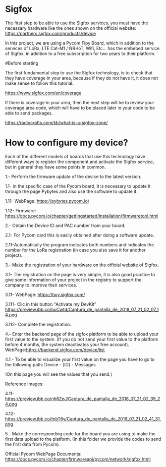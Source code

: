 # Sigfox

The first step to be able to use the Sigfox services, you must have the necessary hardware like the ones shown on the official website: https://partners.sigfox.com/products/device

In this project, we are using a Pycom Fipy Board, which in addition to the services of LoRa, LTE Cat-M1 / NB-IoT, Wifi, Etc... has the embebed service of Sigfox, in addition to a free subscription for two years to their platform.

#Before starting

The first fundamental step to use the Sigfox technology, is to check that they have coverage in your area, because if they do not have it, it does not make sense to follow this tutorial.

https://www.sigfox.com/en/coverage

If there is coverage in your area, then the next step will be to review your coverage area code, which will have to be placed later in your code to be able to send packages.

https://radiocrafts.com/kb/what-is-a-sigfox-zone/

# How to configure my device?

Each of the different models of boards that use this technology have different ways to register the component and activate the Sigfox service, but in general they have some points in common.

1.- Perform the firmware update of the device to the latest version.

1.1- In the specific case of the Pycom board, it is necessary to update it through the page Pybytes and also use the software to update it. 

1.11- WebPage:  https://pybytes.pycom.io/

1.12- Firmware: https://docs.pycom.io/chapter/gettingstarted/installation/firmwaretool.html


2.- Obtain the Device ID and PAC number from your board.

2.1- For Pycom card this is easily obtained after doing a software update.

2.11-Automatically the program indicates both numbers and indicates the number for the LoRa registration (in case you also save it for another project).


3.- Make the registration of your hardware on the official website of Sigfox.

3.1- The registration on the page is very simple, it is also good practice to give some information of your project in the registry to support the company to improve their services.

3.11- WebPage: https://buy.sigfox.com/ 

3.111- Clic in this button "Activate my DevKit"
https://preview.ibb.co/buCwtd/Captura_de_pantalla_de_2018_07_21_02_07_14.png

3.112- Complete the registration.


4.- Enter the backend page of the sigfox platform to be able to upload your first value to the system. (If you do not send your first value to the platform before 4 months, the system deactivates your free account). WebPage:https://backend.sigfox.com/device/list

4.1.- To be able to visualize your first value on the page you have to go to the following path:
Device - [ID] - Messages

(On this page you will see the values that you send.)

Reference Images:

4.11- https://preview.ibb.co/nh6ZeJ/Captura_de_pantalla_de_2018_07_21_02_39_24.png

4.12- https://preview.ibb.co/fnbT6y/Captura_de_pantalla_de_2018_07_21_02_41_31.png


5.- Make the corresponding code for the board you are using to make the first data upload to the platform. (In this folder we provide the codes to send the first data from Pycom).

Official Pycom WebPage Documents: https://docs.pycom.io/chapter/firmwareapi/pycom/network/sigfox.html
